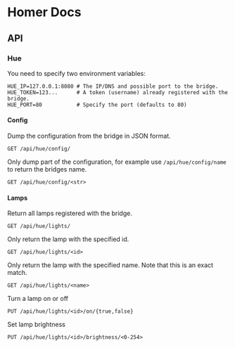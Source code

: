 # Homer Docs

## API

### Hue

You need to specify two environment variables:

    HUE_IP=127.0.0.1:8080 # The IP/DNS and possible port to the bridge.
    HUE_TOKEN=123...      # A token (username) already registered with the bridge.
    HUE_PORT=80           # Specify the port (defaults to 80)

#### Config

Dump the configuration from the bridge in JSON format.

    GET /api/hue/config/

Only dump part of the configuration, for example use `/api/hue/config/name` to return the bridges name.

    GET /api/hue/config/<str>

#### Lamps

Return all lamps registered with the bridge.

    GET /api/hue/lights/

Only return the lamp with the specified id.

    GET /api/hue/lights/<id>

Only return the lamp with the specified name. Note that this is an exact match.

    GET /api/hue/lights/<name>

Turn a lamp on or off

    PUT /api/hue/lights/<id>/on/{true,false}

Set lamp brightness

    PUT /api/hue/lights/<id>/brightness/<0-254>
